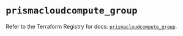 # `prismacloudcompute_group`

Refer to the Terraform Registry for docs: [`prismacloudcompute_group`](https://registry.terraform.io/providers/paloaltonetworks/prismacloudcompute/0.8.0/docs/resources/group).
